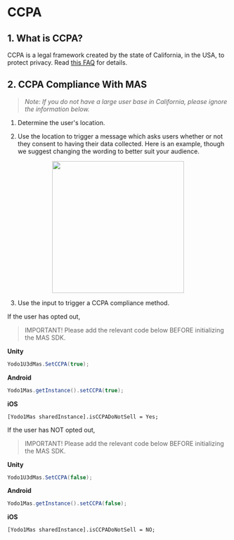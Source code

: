 # CCPA

## 1. What is CCPA?

CCPA is a legal framework created by the state of California, in the USA, to protect privacy. Read [this FAQ](https://oag.ca.gov/privacy/ccpa) for details.

## 2. CCPA Compliance With MAS
>*Note: If you do not have a large user base in California, please ignore the information below.*

1) Determine the user's location.

2) Use the location to trigger a message which asks users whether or not they consent to having their data collected. Here is an example, though we suggest changing the wording to better suit your audience.

<center class="half">
    <img src="../resource/privacy-ccpa.png" width="300"/> 
</center>

3) Use the input to trigger a CCPA compliance method.

If the user has opted out,
>IMPORTANT! Please add the relevant code below BEFORE initializing the MAS SDK.

**Unity**

```c#
Yodo1U3dMas.SetCCPA(true);
```

**Android**

```java
Yodo1Mas.getInstance().setCCPA(true);
```

**iOS**

```obj-c
[Yodo1Mas sharedInstance].isCCPADoNotSell = Yes;
```

If the user has NOT opted out,
>IMPORTANT! Please add the relevant code below BEFORE initializing the MAS SDK.

**Unity**

```c#
Yodo1U3dMas.SetCCPA(false);
```

**Android**

```java
Yodo1Mas.getInstance().setCCPA(false);
```

**iOS**

```obj-c
[Yodo1Mas sharedInstance].isCCPADoNotSell = NO;
```
